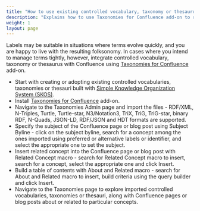 ```yaml
---
title: "How to use existing controlled vocabulary, taxonomy or thesaurus with Confluence?"
description: "Explains how to use Taxonomies for Confluence add-on to reuse existing controlled vocabulary, taxonomy or thesaurus, such as industry classification scheme, to tag and search for Confluence pages and blog posts."
weight: 1
layout: page
---
```


Labels may be suitable in situations where terms evolve quickly, and you are happy to live with the resulting folksonomy. In cases where you intend to manage terms tightly, however, integrate controlled vocabulary, taxonomy or thesaurus with Confluence using [Taxonomies for Confluence](https://marketplace.atlassian.com/apps/1226218/taxonomies-for-confluence) add-on.

* Start with creating or adopting existing controlled vocabularies, taxonomies or thesauri built with [Simple Knowledge Organization System (SKOS)](https://www.w3.org/2004/02/skos/).
* Install [Taxonomies for Confluence](https://marketplace.atlassian.com/apps/1226218/taxonomies-for-confluence) add-on.
* Navigate to the Taxonomies Admin page and import the files - RDF/XML, N-Triples, Turtle, Turtle-star, N3/Notation3, TriX, TriG, TriG-star, binary RDF, N-Quads, JSON-LD, RDF/JSON and HDT formats are supported.
* Specify the subject of the Confluence page or blog post using Subject Byline - click on the subject byline, search for a concept among the ones imported using preferred or alternative labels or identifier, and select the appropriate one to set the subject.
* Insert related concept into the Confluence page or blog post with Related Concept macro - search for Related Concept macro to insert, search for a concept, select the appropriate one and click Insert.
* Build a table of contents with About and Related macro - search for About and Related macro to insert, build criteria using the query builder and click Insert.
* Navigate to the Taxonomies page to explore imported controlled vocabularies, taxonomies or thesauri, along with Confluence pages or blog posts about or related to particular concepts.